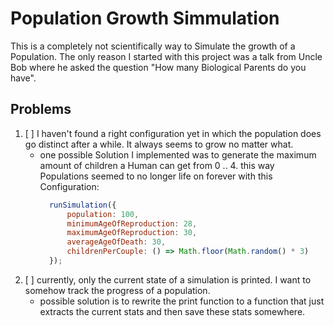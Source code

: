 # Population Growth Simmulation
This is a completely not scientifically way to Simulate the growth of a Population.
The only reason I started with this project was a talk from Uncle Bob where he asked the question "How many Biological Parents do you have". 

## Problems
1. [ ] I haven't found a right configuration yet in which the population does go distinct after a while. It always seems to grow no matter what.
    + one possible Solution I implemented was to generate the maximum amount of children a Human can get from 0 .. 4. this way Populations seemed to no longer life on forever with this Configuration:
        ```js 
          runSimulation({
              population: 100,
              minimumAgeOfReproduction: 28,
              maximumAgeOfReproduction: 30,
              averageAgeOfDeath: 30,
              childrenPerCouple: () => Math.floor(Math.random() * 3)
          });
      ```
2. [ ] currently, only the current state of a simulation is printed. I want to somehow track the progress of a population.
    + possible solution is to rewrite the print function to a function that just extracts the current stats and then save these stats somewhere.
